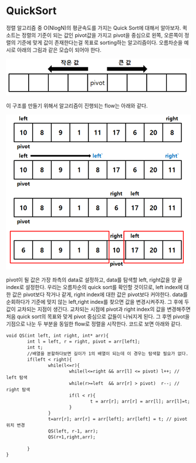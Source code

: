 # QuickSort
정렬 알고리즘 중 O(NlogN)의 평균속도를 가지는 Quick Sort에 대해서 알아보자.
퀵소트는 정렬의 기준이 되는 값인 pivot값을 가지고 pivot을 중심으로 왼쪽, 오른쪽이 정렬의 기준에 맞게 값이 존재한다는걸 목표로 sorting하는 알고리즘이다. 오름차순을 예시로 아래의 그림과 같은 모습이 되어야 한다.

![qsort and pivot](/Algorithms/Study/resource/qsort1.PNG)

이 구조를 만들기 위해서 알고리즘이 진행되는 flow는 아래와 같다.

![qsort and pivot](/Algorithms/Study/resource/qsort2.PNG)

pivot이 될 값은 가장 좌측의 data로 설정하고, data를 탐색할 left, right값을 양 끝 index로 설정한다. 우리는 오름차순의 quick sort를 확인할 것이므로, left index에 대한 값은 pivot보다 작거나 같게, right index에 대한 값은 pivot보다 커야한다.
data를 순회하다가 기준에 맞지 않는 left,right index를 찾으면 값을 변경시켜주자.
그 후에 두 값이 교차되는 지점이 생긴다. 교차되는 시점에 pivot과 right index의 값을 변경해주면 처음 quick sort의 목표와 맞게 pivot 중심으로 값들이 나눠지게 된다.
그 후엔 pivot을 기점으로 나눈 두 부분을 동일한 flow로 정렬을 시작한다. 코드로 보면 아래와 같다.

```
void QS(int left, int right, int* arr){
        int l = left, r = right, pivot = arr[left];
        int t;
        //배열을 분할하다보면 길이가 1의 배열이 되는데 이 경우는 탐색할 필요가 없다.
        if(left < right){           
                while(l<=r){
                        while(l<=right && arr[l] <= pivot) l++; // left 탐색
                        while(r>=left  && arr[r] > pivot)  r--; // right 탐색
                        if(l < r){
                                t = arr[r]; arr[r] = arr[l]; arr[l]=t;
                        }
                }
                t=arr[r]; arr[r] = arr[left]; arr[left] = t; // pivot 위치 변경
                QS(left, r-1, arr);
                QS(r+1,right,arr);

        }
}
```